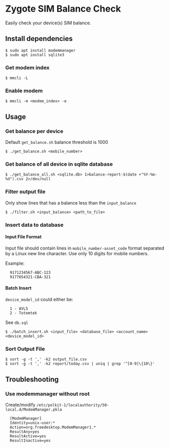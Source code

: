 ﻿# Zygote SIM Balance Check
Easily check your device(s) SIM balance.
## Install dependencies

    $ sudo apt install modemmanager
    $ sudo apt install sqlite3

### Get modem index

    $ mmcli -L

### Enable modem

    $ mmcli -m <modem_index> -e

## Usage

### Get balance per device
Default `get_balance.sh` balance threshold is 1000

    $ ./get_balance.sh <mobile_number>

### Get balance of all device in sqlite database

    $ ./get_balance_all.sh <sqlite.db> 1>balance-report-$(date +"%Y-%m-%d").csv 2>/dev/null

### Filter output file
Only show lines that has a balance less than the `input_balance`

    $ ./filter.sh <input_balance> <path_to_file>

### Insert data to database
#### Input File Format
Input file should contain lines in `mobile_number-asset_code` format separated by a Linux new line character.  Use only 10 digits for mobile numbers.

Example:

      9171234567-ABC-123
      9177654321-CBA-321

#### Batch Insert
`device_model_id` could either be:

      1 - AVL5
      2 - Totemtek

See `db.sql`

    $ ./batch_insert.sh <input_file> <database_file> <account_name> <device_model_id>

### Sort Output File
    $ sort -g -t ',' -k2 output_file.csv
    $ sort -g -t ',' -k2 report/today.csv | uniq | grep '^[0-9]\{10\}'

## Troubleshooting

### Use modemmanager without root
Create/modify `/etc/polkit-1/localauthority/50-local.d/ModemManager.pkla`

      [ModemManager]
      Identity=unix-user:*
      Action=org.freedesktop.ModemManager1.*
      ResultAny=yes
      ResultActive=yes
      ResultInactive=yes

